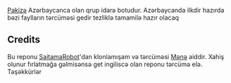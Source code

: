 [Pakizə](https://t.me/Pakizerobot) Azərbaycanca olan qrup idarə botudur. Azərbaycanda ilkdir hazırda bəzi faylların tərcüməsi gedir tezliklə tamamilə hazır olacaq

## Credits

Bu reponu [SaitamaRobot](https://github.com/AnimeKaizoku/SaitamaRobot)'dan klonlamışam və tərcüməsi [Mənə](https://t.me/rihad) aiddir. Xahiş olunur fırlatmağa gəlmisənsə get ingiliscə olan reponu tərcümə elə. Təşəkkürlər
